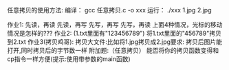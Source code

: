 任意拷贝的使用方法:
编译：
    gcc 任意拷贝.c -o xxx
运行：
    ./xxx 1.jpg 2.jpg


作业1:
先读，再读
先读，再写
先写，再写
先写，再读
上面4种情况，光标的移动情况是怎样的???
作业2:
(1.txt里面有"123456789")
将1.txt里面的"456789"拷贝到2.txt
作业3(拷贝鸡哥):
拷贝大文件:比如将1.jpg拷贝成2.jpg要求:
拷贝后图片能打开,同时拷贝后的字节数一样
附加题:（任意拷贝）
能否将你的拷贝函数变得和cp指令一样方便(提示:使用带参数的main函数)

